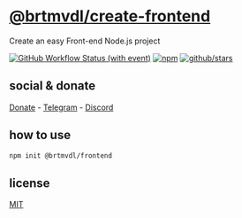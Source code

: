 # [@brtmvdl/create-frontend](https://www.npmjs.com/package/@brtmvdl/create-frontend)

Create an easy Front-end Node.js project

[![GitHub Workflow Status (with event)](https://img.shields.io/github/actions/workflow/status/brtmvdl/create-frontend/npm-publish.yml?label=GitHub%20Actions&link=https%3A%2F%2Fgithub.com%2Fbrtmvdl%2Fcreate-frontend%2Factions%2Fworkflows%2Fnpm-publish.yml)](https://github.com/brtmvdl/create-frontend/actions/workflows/npm-publish.yml) [![npm](https://img.shields.io/npm/dw/%40brtmvdl/create-frontend?label=NPM%20Weekly%20Downloads)](https://www.npmjs.com/package/@brtmvdl/create-frontend) [![github/stars](https://img.shields.io/github/stars/brtmvdl/create-frontend?style=social)](https://img.shields.io/github/stars/brtmvdl/create-frontend?style=social) 

## social & donate

[Donate](https://link.mercadopago.com.br/brtmvdl) - [Telegram](https://t.me/+KRmg5MlqgMk0MTg5) - [Discord](https://discord.gg/auCmnvV2)

## how to use

```bash
npm init @brtmvdl/frontend
```

## license

[MIT](./LICENSE)
